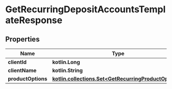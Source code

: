 
# GetRecurringDepositAccountsTemplateResponse

## Properties
| Name | Type | Description | Notes |
| ------------ | ------------- | ------------- | ------------- |
| **clientId** | **kotlin.Long** |  |  [optional] |
| **clientName** | **kotlin.String** |  |  [optional] |
| **productOptions** | [**kotlin.collections.Set&lt;GetRecurringProductOptions&gt;**](GetRecurringProductOptions.md) |  |  [optional] |




